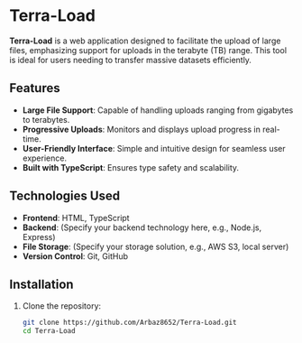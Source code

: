 # Terra-Load

**Terra-Load** is a web application designed to facilitate the upload of large files, emphasizing support for uploads in the terabyte (TB) range. This tool is ideal for users needing to transfer massive datasets efficiently.

## Features

- **Large File Support**: Capable of handling uploads ranging from gigabytes to terabytes.
- **Progressive Uploads**: Monitors and displays upload progress in real-time.
- **User-Friendly Interface**: Simple and intuitive design for seamless user experience.
- **Built with TypeScript**: Ensures type safety and scalability.

## Technologies Used

- **Frontend**: HTML, TypeScript
- **Backend**: (Specify your backend technology here, e.g., Node.js, Express)
- **File Storage**: (Specify your storage solution, e.g., AWS S3, local server)
- **Version Control**: Git, GitHub

## Installation

1. Clone the repository:

   ```bash
   git clone https://github.com/Arbaz8652/Terra-Load.git
   cd Terra-Load
